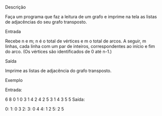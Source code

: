 Descrição

Faça um programa que faz a leitura de um grafo e imprime na tela as listas de adjacências do seu grafo transposto.



Entrada

Recebe n e m; n é o total de vértices e m o total de arcos.
A seguir, m linhas, cada linha com um par de inteiros, correspondentes ao início e fim do arco.
(Os vértices são identificados de 0 até n-1.)



Saída

Imprime as listas de adjacência do grafo transposto.



Exemplo

Entrada:

6 8
0 1
0 3
1 4
2 4
2 5
3 1
4 3
5 5
Saída: 

0: 
1: 0 3 
2: 
3: 0 4 
4: 1 2 
5: 2 5 